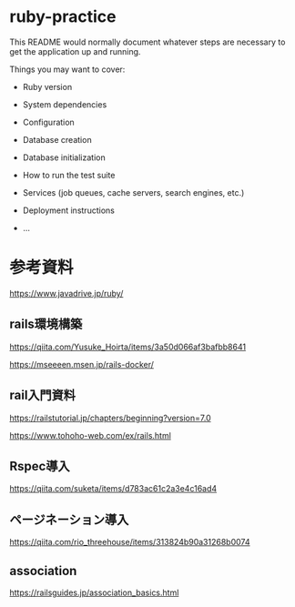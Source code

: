 # ruby-practice

This README would normally document whatever steps are necessary to get the
application up and running.

Things you may want to cover:

* Ruby version

* System dependencies

* Configuration

* Database creation

* Database initialization

* How to run the test suite

* Services (job queues, cache servers, search engines, etc.)

* Deployment instructions

* ...


# 参考資料

https://www.javadrive.jp/ruby/

## rails環境構築

https://qiita.com/Yusuke_Hoirta/items/3a50d066af3bafbb8641

https://mseeeen.msen.jp/rails-docker/

## rail入門資料

https://railstutorial.jp/chapters/beginning?version=7.0

https://www.tohoho-web.com/ex/rails.html

## Rspec導入

https://qiita.com/suketa/items/d783ac61c2a3e4c16ad4

## ページネーション導入

https://qiita.com/rio_threehouse/items/313824b90a31268b0074

## association

https://railsguides.jp/association_basics.html
